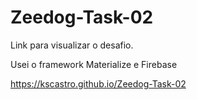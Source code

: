 # Zeedog-Task-02

Link para visualizar o desafio. 

Usei o framework Materialize e Firebase

https://kscastro.github.io/Zeedog-Task-02
